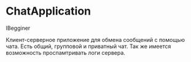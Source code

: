 # ChatApplication
IBegginer

Клиент-серверное приложение для обмена сообщений с помощью чата.
Есть общий, групповой и приватный чат. Так же имеется возможность проспамтривать логи сервера.
